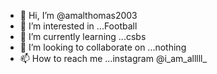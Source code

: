 - 👋 Hi, I’m @amalthomas2003
- 👀 I’m interested in ...Football
- 🌱 I’m currently learning ...csbs
- 💞️ I’m looking to collaborate on ...nothing
- 📫 How to reach me ...instagram @i_am_alllll_

<!---
amalthomas2003/amalthomas2003 is a ✨ special ✨ repository because its `README.md` (this file) appears on your GitHub profile.
You can click the Preview link to take a look at your changes.
--->
